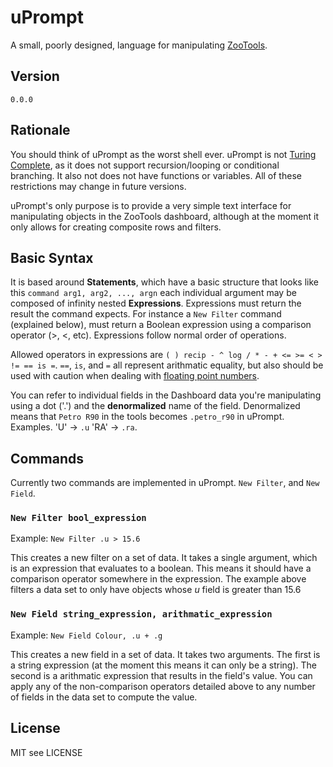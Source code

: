 # uPrompt
A small, poorly designed, language for manipulating [ZooTools](http://tools.zooniverse.org). 

## Version
`0.0.0`

## Rationale
You should think of uPrompt as the worst shell ever. uPrompt is not [Turing Complete](http://en.wikipedia.org/wiki/Turing_completeness), as it does not support recursion/looping or conditional branching. It also not does not have functions or variables. All of these restrictions may change in future versions. 

uPrompt's only purpose is to provide a very simple text interface for manipulating objects in the ZooTools dashboard, although at the moment it only allows for creating composite rows and filters. 

## Basic Syntax
It is based around **Statements**, which have a basic structure that looks like this `command arg1, arg2, ..., argn` each individual argument may be composed of infinity nested **Expressions**. Expressions must return the result the command expects. For instance a `New Filter` command (explained below), must return a Boolean expression using a comparison operator (>, <, etc). Expressions follow normal order of operations. 

Allowed operators in expressions are `( ) recip - ^ log / * - + <= >= < > != == is =`. `==`, `is`, and `=` all represent arithmatic equality, but also should be used with caution when dealing with [floating point numbers](http://en.wikipedia.org/wiki/Floating_point).

You can refer to individual fields in the Dashboard data you're manipulating using a dot ('.') and the **denormalized** name of the field. Denormalized means that `Petro R90` in the tools becomes `.petro_r90` in uPrompt. Examples. 'U' -> `.u` 'RA' -> `.ra`. 

## Commands 
Currently two commands are implemented in uPrompt. `New Filter`, and `New Field`.

### `New Filter bool_expression`

Example: `New Filter .u > 15.6`

This creates a new filter on a set of data. It takes a single argument, which is an expression that evaluates to a boolean. This means it should have a comparison operator somewhere in the expression. The example above filters a data set to only have objects whose _u_ field is greater than 15.6

### `New Field string_expression, arithmatic_expression` 

Example: `New Field Colour, .u + .g`

This creates a new field in a set of data. It takes two arguments. The first is a string expression (at the moment this means it can only be a string). The second is a arithmatic expression that results in the field's value. You can apply any of the non-comparison operators detailed above to any number of fields in the data set to compute the value. 

## License
MIT see LICENSE